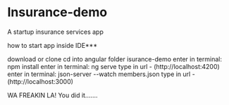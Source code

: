 # Insurance-demo
A startup insurance services app

how to start app inside IDE***

download or clone
cd into angular folder isurance-demo
enter in terminal: npm install
enter in terminal: ng serve 
type in url - (http://localhost:4200)
enter in terminal: json-server --watch members.json
type in url - (http://localhost:3000)

WA FREAKIN LA!
You did it.......


